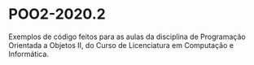 # POO2-2020.2
Exemplos de código feitos para as aulas da disciplina de Programação Orientada a Objetos II, do Curso de Licenciatura em Computação e Informática.
